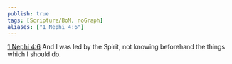 ```yaml
---
publish: true
tags: [Scripture/BoM, noGraph]
aliases: ["1 Nephi 4:6"]
---
```

[1 Nephi 4:6](https://churchofjesuschrist.org/study/scriptures/bofm/1-ne/4?lang=eng&id=p6#p6) And I was led by the Spirit, not knowing beforehand the things which I should do.
